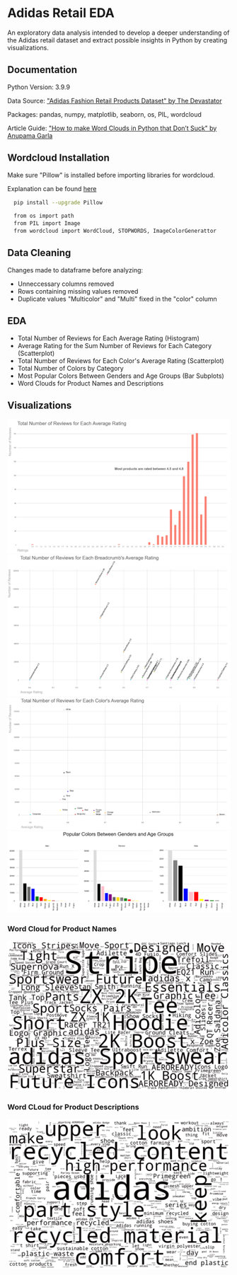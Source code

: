 
# Adidas Retail EDA

An exploratory data analysis intended to develop a deeper understanding of the Adidas retail dataset and extract possible insights in Python by creating visualizations.


## Documentation

Python Version: 3.9.9

Data Source: ["Adidas Fashion Retail Products Dataset" by The Devastator](https://www.kaggle.com/datasets/thedevastator/adidas-fashion-retail-products-dataset-9300-prod)

Packages: pandas, numpy, matplotlib, seaborn, os, PIL, wordcloud

Article Guide: ["How to make Word Clouds in Python that Don’t Suck" by Anupama Garla](https://towardsdatascience.com/how-to-make-word-clouds-in-python-that-dont-suck-86518cdcb61f)
## Wordcloud Installation

Make sure "Pillow" is installed before importing libraries for wordcloud.

Explanation can be found [here](https://github.com/amueller/word_cloud/issues/729)

```bash
  pip install --upgrade Pillow
```
    
```bash
  from os import path
  from PIL import Image
  from wordcloud import WordCloud, STOPWORDS, ImageColorGenerattor
```
## Data Cleaning

Changes made to dataframe before analyzing:
- Unneccessary columns removed
- Rows containing missing values removed
- Duplicate values "Multicolor" and "Multi" fixed in the "color" column


## EDA

- Total Number of Reviews for Each Average Rating (Histogram)
- Average Rating for the Sum Number of Reviews for Each Category (Scatterplot)
- Total Number of Reviews for Each Color's Average Rating (Scatterplot)
- Total Number of Colors by Category
- Most Popular Colors Between Genders and Age Groups (Bar Subplots)
- Word Clouds for Product Names and Descriptions


## Visualizations

![Viz Screenshot](hist.png)
![Viz Screenshot](scatter1.png)
![Viz Screenshot](scatter2.png)
![Viz Screenshot](bar_subplot.png)
### Word Cloud for Product Names
![Viz Screenshot](wordcloud1.png)
### Word CLoud for Product Descriptions
![Viz Screenshot](wordcloud2.png)

